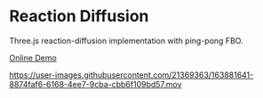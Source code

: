 # Reaction Diffusion
Three.js reaction-diffusion implementation with ping-pong FBO.

[Online Demo](https://artemhlezin.github.io/reaction-diffusion/)


https://user-images.githubusercontent.com/21369363/163881641-8874faf6-6168-4ee7-9cba-cbb6f109bd57.mov

